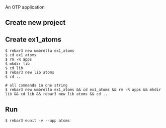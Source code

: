 An OTP application

Create new project
----	
Create ex1_atoms
----	
	$ rebar3 new umbrella ex1_atoms
	$ cd ex1_atoms
	$ rm -R apps
	$ mkdir lib
	$ cd lib
	$ rebar3 new lib atoms
	$ cd ..
	
	# all commands in one string
	$ rebar3 new umbrella ex1_atoms && cd ex1_atoms && rm -R apps && mkdir lib && cd lib && rebar3 new lib atoms && cd ..

Run
-----
	$ rebar3 eunit -v --app atoms